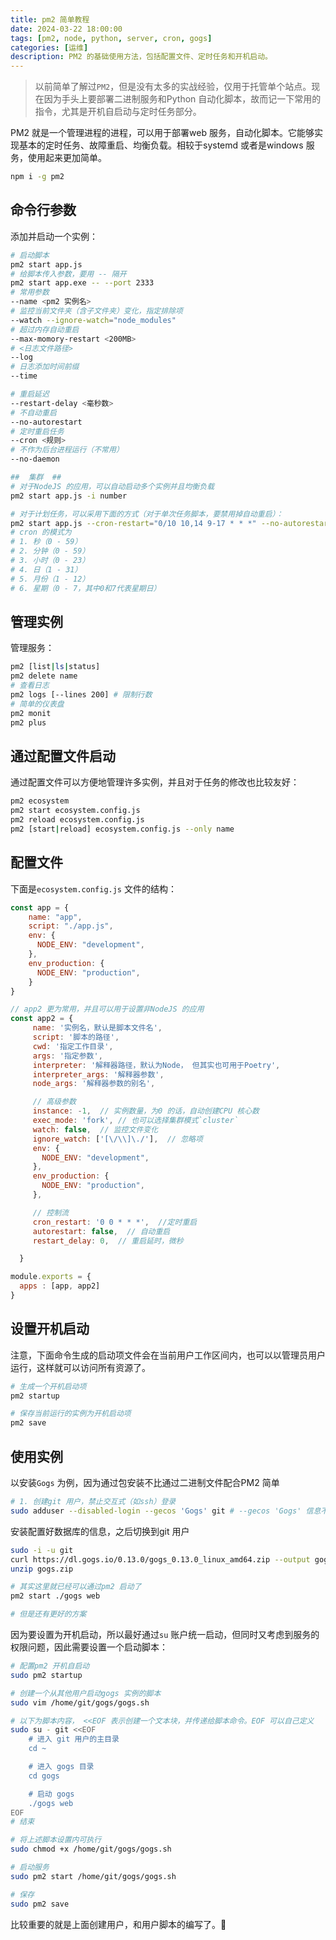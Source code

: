 ```yaml
---
title: pm2 简单教程
date: 2024-03-22 18:00:00
tags: [pm2, node, python, server, cron, gogs]
categories: [运维]  
description: PM2 的基础使用方法，包括配置文件、定时任务和开机启动。  
---
```


> 以前简单了解过`PM2`，但是没有太多的实战经验，仅用于托管单个站点。现在因为手头上要部署二进制服务和Python 自动化脚本，故而记一下常用的指令，尤其是开机自启动与定时任务部分。  

PM2 就是一个管理进程的进程，可以用于部署web 服务，自动化脚本。它能够实现基本的定时任务、故障重启、均衡负载。相较于systemd 或者是windows 服务，使用起来更加简单。  

```bash  
npm i -g pm2
```

## 命令行参数  
添加并启动一个实例：  
```bash  
# 启动脚本
pm2 start app.js  
# 给脚本传入参数，要用 -- 隔开  
pm2 start app.exe -- --port 2333
# 常用参数  
--name <pm2 实例名>  
# 监控当前文件夹（含子文件夹）变化，指定排除项  
--watch --ignore-watch="node_modules"
# 超过内存自动重启
--max-momory-restart <200MB>  
# <日志文件路径>
--log  
# 日志添加时间前缀
--time

# 重启延迟
--restart-delay <毫秒数>  
# 不自动重启  
--no-autorestart
# 定时重启任务  
--cron <规则>  
# 不作为后台进程运行（不常用）
--no-daemon

##  集群  ##
# 对于NodeJS 的应用，可以自动启动多个实例并且均衡负载  
pm2 start app.js -i number  

# 对于计划任务，可以采用下面的方式（对于单次任务脚本，要禁用掉自动重启）：  
pm2 start app.js --cron-restart="0/10 10,14 9-17 * * *" --no-autorestart
# cron 的模式为
# 1. 秒（0 - 59）
# 2. 分钟（0 - 59）
# 3. 小时（0 - 23）
# 4. 日（1 - 31）
# 5. 月份（1 - 12）
# 6. 星期（0 - 7，其中0和7代表星期日）
```

## 管理实例  
管理服务：  
```bash
pm2 [list|ls|status]
pm2 delete name
# 查看日志  
pm2 logs [--lines 200] # 限制行数
# 简单的仪表盘  
pm2 monit 
pm2 plus 
```

## 通过配置文件启动   
通过配置文件可以方便地管理许多实例，并且对于任务的修改也比较友好：    
```bash  
pm2 ecosystem 
pm2 start ecosystem.config.js
pm2 reload ecosystem.config.js
pm2 [start|reload] ecosystem.config.js --only name  
```

## 配置文件   

下面是`ecosystem.config.js` 文件的结构：  
```js
const app = {
	name: "app",
    script: "./app.js",
    env: {
      NODE_ENV: "development",
    },
    env_production: {
      NODE_ENV: "production",
    }
}

// app2 更为常用，并且可以用于设置非NodeJS 的应用
const app2 = {
     name: '实例名，默认是脚本文件名',
     script: '脚本的路径',
     cwd: '指定工作目录',  
     args: '指定参数',  
     interpreter: '解释器路径，默认为Node， 但其实也可用于Poetry',
     interpreter_args: '解释器参数',  
     node_args: '解释器参数的别名',  

	 // 高级参数  
	 instance: -1,  // 实例数量，为0 的话，自动创建CPU 核心数  
	 exec_mode: 'fork', // 也可以选择集群模式`cluster`
	 watch: false,  // 监控文件变化  
	 ignore_watch: ['[\/\\]\./'],  // 忽略项  
	 env: {
       NODE_ENV: "development",
     },
	 env_production: {
	   NODE_ENV: "production",
	 },  

	 // 控制流
     cron_restart: '0 0 * * *',  //定时重启
     autorestart: false,  // 自动重启  
     restart_delay: 0,  // 重启延时，微秒

  }

module.exports = {
  apps : [app, app2]
}
```

## 设置开机启动  
注意，下面命令生成的启动项文件会在当前用户工作区间内，也可以以管理员用户运行，这样就可以访问所有资源了。

```bash  
# 生成一个开机启动项
pm2 startup  

# 保存当前运行的实例为开机启动项
pm2 save 
```

## 使用实例  

以安装`Gogs` 为例，因为通过包安装不比通过二进制文件配合PM2 简单

```bash  
# 1. 创建git 用户，禁止交互式（如ssh）登录  
sudo adduser --disabled-login --gecos 'Gogs' git # --gecos 'Gogs' 信息不重要  
```
安装配置好数据库的信息，之后切换到git 用户  
```bash
sudo -i -u git  
curl https://dl.gogs.io/0.13.0/gogs_0.13.0_linux_amd64.zip --output gogs.zip  
unzip gogs.zip 

# 其实这里就已经可以通过pm2 启动了  
pm2 start ./gogs web  

# 但是还有更好的方案  
```

因为要设置为开机启动，所以最好通过`su` 账户统一启动，但同时又考虑到服务的权限问题，因此需要设置一个启动脚本：  
```bash  
# 配置pm2 开机自启动  
sudo pm2 startup  

# 创建一个从其他用户启动gogs 实例的脚本
sudo vim /home/git/gogs/gogs.sh  

# 以下为脚本内容， <<EOF 表示创建一个文本块，并传递给脚本命令。EOF 可以自己定义  
sudo su - git <<EOF
    # 进入 git 用户的主目录
    cd ~

    # 进入 gogs 目录
    cd gogs

    # 启动 gogs
    ./gogs web
EOF
# 结束

# 将上述脚本设置内可执行  
sudo chmod +x /home/git/gogs/gogs.sh

# 启动服务  
sudo pm2 start /home/git/gogs/gogs.sh  

# 保存  
sudo pm2 save
```
比较重要的就是上面创建用户，和用户脚本的编写了。🎂